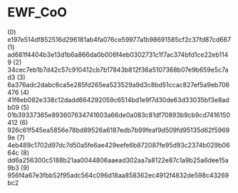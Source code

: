 # EWF_CoO
(0) e197e514df852516d296181ab4fa076ce59977a1b98691585cf2c37fd87cd667
(1) ad681f4404b3e13d1b6a866da0b006f4eb0302731c1f7ac374bfd1ce22eb1149
(2) 34cec7eb1b7d42c57c910412cb7b17843b812f36a5107368b07e9b659e5c7ad3
(3) 6a376adc2dabc6ca5e285fd265ea523529a9d3c8bd51ccac827ef5a9eb706476
(4) 41f6eb082e338c12dadd664292059c6514bd1e9f7d30de63d33035bf3e8adb09
(5) 01b39337365e893607634741603a66de0a083c81df70893b9cb9cd7416150412
(6) 926c61f545ea5856e78bd89526a6187edb7b99feaf9d509fd95135d62f59699e
(7) 4eb489c1702d97dc7d50a5fe6ae429eefe6b872087fe95d93c2374b029b0664c
(8) dd6a256300c5188b21aa0044806aaead302aa7a8122e87c1a9b25a6dee15a9b3
(9) 956f4a67e3fbb52f95adc564c096d18aa858362ec4912f4832de598c43269bc2